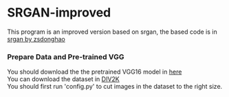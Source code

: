 # SRGAN-improved

This program is an improved version based on srgan, the based code is in [srgan by zsdonghao](https://github.com/tensorlayer/srgan)

### Prepare Data and Pre-trained VGG
You should download the the pretrained VGG16 model in [here](https://www.cs.toronto.edu/~frossard/vgg16/vgg16_weights.npz)<br> 
You can download the dataset in [DIV2K](http://www.vision.ee.ethz.ch/ntire17/)<br> 
You should first run 'config.py' to cut images in the dataset to the right size.<br> 

